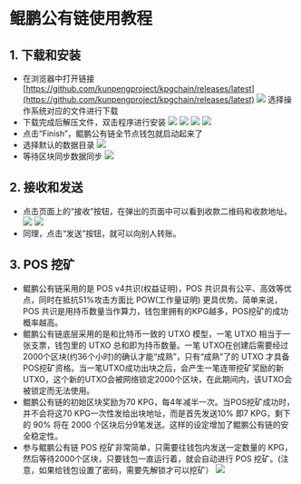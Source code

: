 # 鲲鹏公有链使用教程

## 1. 下载和安装
* 在浏览器中打开链接 [https://github.com/kunpengproject/kpgchain/releases/latest](https://github.com/kunpengproject/kpgchain/releases/latest)
![](img/0.png)
选择操作系统对应的文件进行下载
* 下载完成后解压文件，双击程序进行安装
![](img/1.png)
![](img/2.png)
![](img/3.png)
![](img/4.png)
* 点击“Finish”，鲲鹏公有链全节点钱包就启动起来了
* 选择默认的数据目录
![](img/5.png)
* 等待区块同步数据同步
![](img/6.png)

## 2. 接收和发送
* 点击页面上的“接收”按钮，在弹出的页面中可以看到收款二维码和收款地址。
![](img/7.png)
![](img/8.png)
* 同理，点击“发送”按钮，就可以向别人转账。

## 3. POS 挖矿
* 鲲鹏公有链采用的是 POS v4共识(权益证明)，POS 共识具有公平、高效等优点，同时在抵抗51%攻击方面比 POW(工作量证明) 更具优势。简单来说，POS 共识是用持币数量当作算力，钱包里拥有的KPG越多，POS挖矿的成功概率越高。
* 鲲鹏公有链底层采用的是和比特币一致的 UTXO 模型，一笔 UTXO 相当于一张支票，钱包里的 UTXO 总和即为持币数量。一笔 UTXO在创建后需要经过2000个区块(约36个小时)的确认才能“成熟”，只有“成熟”了的 UTXO 才具备 POS挖矿资格。当一笔UTXO成功出块之后，会产生一笔连带挖矿奖励的新 UTXO，这个新的UTXO会被网络锁定2000个区块，在此期间内，该UTXO会被锁定而无法使用。
* 鲲鹏公有链的初始区块奖励为70 KPG，每4年减半一次。当POS挖矿成功时，并不会将这70 KPG一次性发给出块地址，而是首先发送10% 即7 KPG，剩下的 90% 将在 2000 个区块后分9笔发送。这样的设定增加了鲲鹏公有链的安全稳定性。
* 参与鲲鹏公有链 POS 挖矿非常简单，只需要往钱包内发送一定数量的 KPG，然后等待2000个区块，只要钱包一直运行着，就会自动进行 POS 挖矿。(注意，如果给钱包设置了密码，需要先解锁才可以挖矿）
  ![](img/9.png)